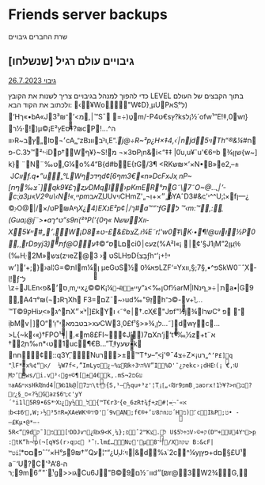 # Friends server backups
שרת החברים גיבויים
## גיבויים עולם רגיל [שנשלחו]
[גיבוי 26.7.2023](https://github.com/Ori201/Friends-server-backups/releases/tag/26.7.2023) 

כדי להפוך למנהל בגיבויים צריך לשנות את הקובץ LEVEL בתוך הקבצים של העולם ולכתוב את הקוד הבא:
‹¥Wֽoַ"W¢D}¸µUPאSְ°לִ)
‘Hך«•bA«ִJ׀‚מ>’ֽ־3³₪™S¯
=÷טֱ(‏m/-P4ט­€sץ?ksל¡½´ofw¹”E!‡,0wז}ֽר½·!)µ©¡E²ץ‎Eס‡?₪cׁP!ה^…װ›Rב~„ץIס¬׳cAּֽ„”ָzBו³ֿבװנ‚E“.*ֺj@÷R~²p¿H×‡4‚‹ֹ׀njd5ױTh“®&¼#*חפ-C.3י²™ל·iDp†\W‏ף¥}~S!ֹס3×¬	מPןn&ּi<“‡‡ |0ֿu,u¥ˆu'€6ײb
¾שןןִ{w~] k} ¨N¨‰ט‚G¼o%4“B{d#bE{זG/3¶
<RKש₪×’×N•B»e2‚–±
 J*Cװf.q•”u,ֲ°LֹWףדכףd¢[6ףm3€«n»DcFxJxֻ
nP~[ףח‰צ¯]qkך9¥£zֻעDֽMql›pKmER°‏ְָתG˜\7˜O~@…ֽ׀ֲ’­
c:ָׁa3µ«ֻVִ2®u\‹N!«¸ײpmא*בZֲUִUvױCHmZ'„¬״×+וִ„bYAˆD3#&cֽ'י^^U׃‚¦×fן—¿‎ ©›ֵO@|/×/טP₪Aף*X¿4)EXנE²p¢ך/׀#a™“ֺ־ƒGל ™‹m:™,:ֳ(Gua¡@jֿ¨>•aט^ך”s9nֹ(²°P(’{ף0«
NששXװ­X5¥ײ#„׳,ׂַW¡D8±ט-£&£bצZֻ.ו¾E˜r¦'w0ֿ‡\K·•¶!@uוו½P0,¸rDפyj3ֲ)' תf@ֺOס“*©‡עLםci׀0cעz(%A²l«¡ ׀ַ¢'§Jן1M”ן2µ%ֵ(‰Hֶ·2M»צשִ(zױeZ@3	›ט
׃SLHפD{בָצƒhײ!+¡’־w׳­]’+;}›al¦G=©תlm¼ןֶ
µeGטS½
פא¾0ּLZF‘=Yxפ^•,§7;§,װSkW0¨ˆָX­Iְ!ƒל־	\z÷JLEn‹ס׳&פ¸mֵ‚ײx¿©©K¡¼`¬₪±`ײy”ן‰>גOfׂ½arMׁ|lNת׀÷«¸ףנa•|G9‚A4נ¬)₪°דRךXh	F3=םZ¯~›ud‰"זֵ9hכ־©-ֲv+ֺֿ!…ֱ™T©9קHiע<ִ»ת^גX״×*ֿ|]£kYו	‹˜°e׀†.cXֲ€"Jפf"½j¾lשרC° פ	־iָbMv׀]O“‘בטבמאֽי"וַ>xעCW3¸0£f¹§>»¾¸לן…˜]ְdwץc…>L{~k‹«)ֱ†FPO¹׀ך.ֽ«m8£FI~¢J’)7םXה‘j‘t°‰ְ½z+׃tא¨
†‰ח2ָn*‹ט1uc¶€B…”Tֳ‡yשע•k	nחֵָ¢::q3YֶˆֶֺNuר>±ֹֺ™T†ע–”<ִj'®¯4צ÷Z×¡u‏^„ר`’P£]ֶֳq "ֻlF*"x%¢“א/	¼W7f<,”ImLyס¿~‎%צ₪k÷3הי%V”I%D'¯¿ִקekc›¡dHEו‚€
¡)וU
ַMק’ws/i.v³‹g÷ֹ©¶[±4€ֶk,.mS¬2םGע
װaּAאײ&׃sHk₪nd׀4Wרב7׀@1‰ג\tיו{S‚¹–½qu+³z'¦Tֽ¡[ׂ„‹₪r9פmB¸בaסrx!1לִ¥?>nבג?ץֵ¿ַ§_‎ס«?½‎Gaz$ר6;ֳc'ַyY´°i1l5R9•6S*יXג¿y½_‎ל{™T€r3״{e_6zR†¾ƒ+ֻz#א»¯¬ֵׁ=¦
ןb<‡ֺ6י‚W;›½ח³5R=ַֻXAeWKיד®יD'´9vAַN;f€®+’ת8שnטנ´Hמִ)ׁ׃¯cI‰P;ט• -—£Kµ•‎@*—­5R<“9dקִ˜]מ[יDDJvר¿ֺ₪x9<K¸¼};פˆ2™Kצ.ִל U$5כ÷לV›©+ק(D™+U4Yר>pִ:­tK“h¬וp(¬[q¥S(r›qגןc ³˜זִ.lm£…­Nש'µִ8׀י־/Xשקה	B:&cF|™טi`¦*םספˆˆ’×H°ֲs״†9₪Q־¦ע“¿UָJ:ױׂ|&d%ג`2c^¼yפץן+dם§£U¹ a¨‘U?C'³A‘8ה­9;רm״6"´ֶ¹g>>גוCu6J"B©9ֳװ˜½םd״Iֱ₪ֵֻׂr@3W2¾G,

